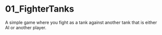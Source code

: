 # 01_FighterTanks
A simple game where you fight as a tank against another tank that is either AI or another player.
